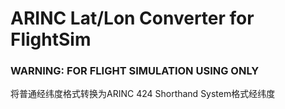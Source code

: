 # ARINC Lat/Lon Converter for FlightSim
### WARNING: FOR FLIGHT SIMULATION USING ONLY

将普通经纬度格式转换为ARINC 424 Shorthand System格式经纬度
